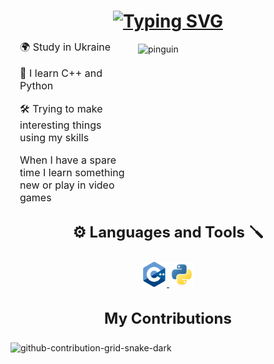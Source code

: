 <h1 align="center">
    <a href="">
        <img src="https://readme-typing-svg.demolab.com?font=Nunito&weight=700&size=35&duration=6000&pause=1000&color=44F77E&center=true&vCenter=true&width=435&lines=Hello,+I'm+Andriy+%3AD" alt="Typing SVG" />
    </a>
</h1>

<img align="right" src="https://github.com/andrejmanin/andrejmanin/blob/main/assets/header.gif?raw=true" width="300" alt="pinguin"/>

<div class="block" style="display: flex; justify-content: center; align-items: center; height: 250px; font-size: 16px;">
    <div class="text" style="margin: 15px">
        <p>
            🌍 Study in Ukraine <br>
        </p>
        <p>
            📔 I learn C++ and Python <br>
        </p>
        <p>
            🛠️ Trying to make interesting things using my skills <br>
        </p>
        <p>
            When I have a spare time I learn something new or play in video games
        </p>
    </div>
    
</div>

<h3 align="center" style="font-size: 24px" >⚙️ Languages and Tools 🪛</h3>
<div align="center">
    <a href="" target="_blank" rel="noreferrer">
        <img src="https://raw.githubusercontent.com/devicons/devicon/master/icons/cplusplus/cplusplus-original.svg" alt="cplusplus" width="40" height="40"/>
    </a>
    <a href="" target="_blank" rel="noreferrer">
        <img src="https://raw.githubusercontent.com/devicons/devicon/master/icons/python/python-original.svg" alt="python" width="40" height="40"/>
    </a>
</div>


<div class="contributions" align="center"align="center">
    <h3 style="font-size: 24px"> My Contributions </h3>
</div>

![github-contribution-grid-snake-dark](https://github.com/nikilodiym/nikilodiym/assets/134860909/4c1edc95-6b08-45f3-9124-e34a66da9838)
